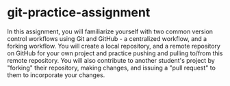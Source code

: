 # git-practice-assignment
In this assignment, you will familiarize yourself with two common version control workflows using Git and GitHub - a centralized workflow, and a forking workflow. You will create a local repository, and a remote repository on GitHub for your own project and practice pushing and pulling to/from this remote repository. You will also contribute to another student's project by "forking" their repository, making changes, and issuing a "pull request" to them to incorporate your changes.
